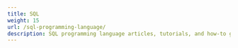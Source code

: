 ```yaml
---
title: SQL
weight: 15
url: /sql-programming-language/
description: SQL programming language articles, tutorials, and how-to guides.
---
```

